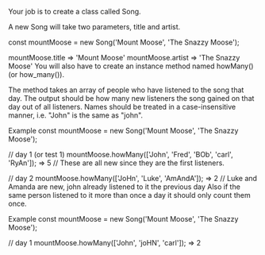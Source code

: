 Your job is to create a class called Song.

A new Song will take two parameters, title and artist.

const mountMoose = new Song('Mount Moose', 'The Snazzy Moose');

mountMoose.title => 'Mount Moose'
mountMoose.artist => 'The Snazzy Moose'
You will also have to create an instance method named howMany() (or how_many()).

The method takes an array of people who have listened to the song that day. The output should be how many new listeners the song gained on that day out of all listeners. Names should be treated in a case-insensitive manner, i.e. "John" is the same as "john".

Example
const mountMoose = new Song('Mount Moose', 'The Snazzy Moose');

// day 1 (or test 1)
mountMoose.howMany(['John', 'Fred', 'BOb', 'carl', 'RyAn']); => 5
// These are all new since they are the first listeners.

// day 2
mountMoose.howMany(['JoHn', 'Luke', 'AmAndA']); => 2
// Luke and Amanda are new, john already listened to it the previous day
Also if the same person listened to it more than once a day it should only count them once.

Example
const mountMoose = new Song('Mount Moose', 'The Snazzy Moose');

// day 1
mountMoose.howMany(['John', 'joHN', 'carl']); => 2
